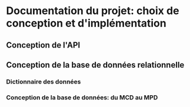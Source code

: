 # Documentation du projet: choix de conception et d'implémentation

## Conception de l'API

## Conception de la base de données relationnelle

### Dictionnaire des données

### Conception de la base de données: du MCD au MPD

